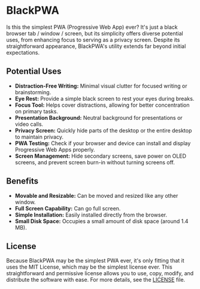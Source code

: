 # BlackPWA

Is this the simplest PWA (Progressive Web App) ever? It's just a black browser tab / window / screen, but its simplicity offers diverse potential uses, from enhancing focus to serving as a privacy screen. Despite its straightforward appearance, BlackPWA's utility extends far beyond initial expectations.

## Potential Uses

- **Distraction-Free Writing:** Minimal visual clutter for focused writing or brainstorming.
- **Eye Rest:** Provide a simple black screen to rest your eyes during breaks.
- **Focus Tool:** Helps cover distractions, allowing for better concentration on primary tasks.
- **Presentation Background:** Neutral background for presentations or video calls.
- **Privacy Screen:** Quickly hide parts of the desktop or the entire desktop to maintain privacy.
- **PWA Testing:** Check if your browser and device can install and display Progressive Web Apps properly.
- **Screen Management:** Hide secondary screens, save power on OLED screens, and prevent screen burn-in without turning screens off.

## Benefits

- **Movable and Resizable:** Can be moved and resized like any other window.
- **Full Screen Capability:** Can go full screen.
- **Simple Installation:** Easily installed directly from the browser.
- **Small Disk Space:** Occupies a small amount of disk space (around 1.4 MB).

## License

Because BlackPWA may be the simplest PWA ever, it's only fitting that it uses the MIT License, which may be the simplest license ever. This straightforward and permissive license allows you to use, copy, modify, and distribute the software with ease. For more details, see the [LICENSE](LICENSE) file.
